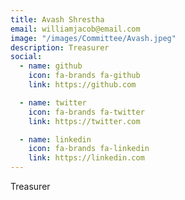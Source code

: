```yaml
---
title: Avash Shrestha 
email: williamjacob@email.com
image: "/images/Committee/Avash.jpeg"
description: Treasurer
social:
  - name: github
    icon: fa-brands fa-github
    link: https://github.com

  - name: twitter
    icon: fa-brands fa-twitter
    link: https://twitter.com

  - name: linkedin
    icon: fa-brands fa-linkedin
    link: https://linkedin.com
---
```

Treasurer